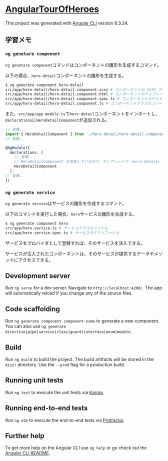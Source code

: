 # [AngularTourOfHeroes](https://angular.jp/tutorial)

This project was generated with [Angular CLI](https://github.com/angular/angular-cli) version 8.3.24.

## 学習メモ

### `ng genetare component`

`ng genetare component`コマンドはコンポーネントの雛形を生成するコマンド。

以下の場合、`hero-detail`コンポーネントの雛形を生成する。

```bash
$ ng generate component hero-detail
src/app/hero-detail/hero-detail.component.scss # コンポーネントの SCSS ファイル
src/app/hero-detail/hero-detail.component.html # コンポーネントのテンプレートファイル
src/app/hero-detail/hero-detail.component.spec.ts # コンポーネントのテストファイル
src/app/hero-detail/hero-detail.component.ts # コンポーネントクラスのファイル
```

また、`src/app/app.module.ts`で`hero-detail`コンポーネントをインポートし、`declarations`に`HeroDetailComponent`が追加される。

```ts
// 省略...
import { HeroDetailComponent } from './hero-detail/hero-detail.component';
// 省略...

@NgModule({
  declarations: [
    // 省略...
    // HeroDetailComponent を宣言しているので、テンプレートで <hero-detail> を利用できる。
    HeroDetailComponent
  ],
// 省略...
})
```

### `ng generate service`

`ng generate service`はサービスの雛形を作成するコマンド。

以下のコマンドを実行した場合、`hero`サービスの雛形を生成する。

```bash
$ ng generate component hero
src/app/hero.service.ts # サービスクラスのファイル
src/app/hero.service.spec.ts # サービスのテストファイル
```

サービスをプロバイダとして登録すれば、そのサービスを注入できる。

サービスが注入されたコンポーネントは、そのサービスが提供するデータやメソッドにアクセスできる。

## Development server

Run `ng serve` for a dev server. Navigate to `http://localhost:4200/`. The app will automatically reload if you change any of the source files.

## Code scaffolding

Run `ng generate component component-name` to generate a new component. You can also use `ng generate directive|pipe|service|class|guard|interface|enum|module`.

## Build

Run `ng build` to build the project. The build artifacts will be stored in the `dist/` directory. Use the `--prod` flag for a production build.

## Running unit tests

Run `ng test` to execute the unit tests via [Karma](https://karma-runner.github.io).

## Running end-to-end tests

Run `ng e2e` to execute the end-to-end tests via [Protractor](http://www.protractortest.org/).

## Further help

To get more help on the Angular CLI use `ng help` or go check out the [Angular CLI README](https://github.com/angular/angular-cli/blob/master/README.md).
